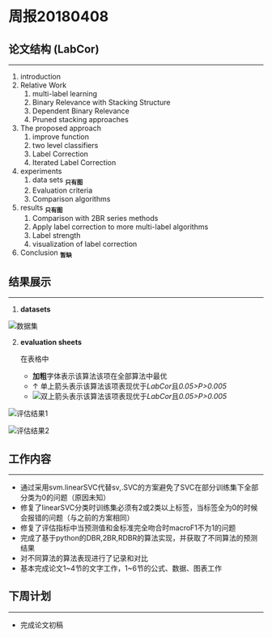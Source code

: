 ﻿# 周报20180408

## 论文结构 (LabCor)
---
1. introduction
2. Relative Work
	1. multi-label learning
	2. Binary Relevance with Stacking Structure
	3. Dependent Binary Relevance
	4. Pruned stacking approaches	
3. The proposed approach
	1. improve function
	2. two level classifiers
	3. Label Correction
	4. Iterated Label Correction	
4. experiments 
	1. data sets <sub>**只有图**</sub>
	2. Evaluation criteria
	3. Comparison algorithms
5. results <sub>**只有图**</sub>
	1. Comparison with 2BR series methods
	2. Apply label correction to more multi-label algorithms
	3. Label strength
	4. visualization of label correction
6. Conclusion <sub>**暂缺**</sub>

## 结果展示
---
1. **datasets**

![数据集](https://github.com/KingsWoo/DataScience/blob/master/LabelCorrection-KingsWoo/source/pic/dataset%20characteristic.png)

2. **evaluation sheets**

	在表格中
	* **加粗**字体表示该算法该项在全部算法中最优
	* ↑ 单上箭头表示该算法该项表现优于*LabCor*且*0.05>P>0.005*
	* <img src="http://chart.googleapis.com/chart?cht=tx&chl= 在此插入Latex公式" style="border:none;">双上箭头表示该算法该项表现优于*LabCor*且*0.05>P>0.005*


![评估结果1](https://github.com/KingsWoo/DataScience/blob/master/LabelCorrection-KingsWoo/source/pic/Evaluation%20sheet1.png)

![评估结果2](https://github.com/KingsWoo/DataScience/blob/master/LabelCorrection-KingsWoo/source/pic/Evaluation%20sheet2.png)

## 工作内容
---
* 通过采用svm.linearSVC代替sv,.SVC的方案避免了SVC在部分训练集下全部分类为0的问题（原因未知）
* 修复了linearSVC分类时训练集必须有2或2类以上标签，当标签全为0的时候会报错的问题（与之前的方案相同）
* 修复了评估指标中当预测值和金标准完全吻合时macroF1不为1的问题
* 完成了基于python的DBR,2BR,RDBR的算法实现，并获取了不同算法的预测结果
* 对不同算法的算法表现进行了记录和对比
* 基本完成论文1~4节的文字工作，1~6节的公式、数据、图表工作

## 下周计划
---
* 完成论文初稿